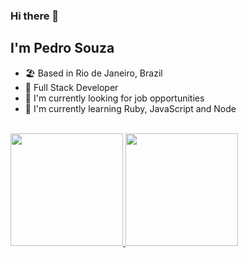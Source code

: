 ### Hi there 👋

## I'm Pedro Souza

- 🏖️ Based in Rio de Janeiro, Brazil
- 💼 Full Stack Developer
- 🔭 I'm currently looking for job opportunities
- 🌱 I'm currently learning Ruby, JavaScript and Node
<br>

 <div>
  <a href="https://github.com/pedrosouzadevs">
  <img height="180em" src="https://github-readme-stats-sigma-five.vercel.app/api?username=pedrosouzadevs&show_icons=true&theme=dracula&include_all_commits=true&count_private=true"/>
  <img height="180em" src="https://github-readme-stats-sigma-five.vercel.app/api/top-langs/?username=pedrosouzadevs&layout=compact&langs_count=7&theme=dracula"/>
</div>
